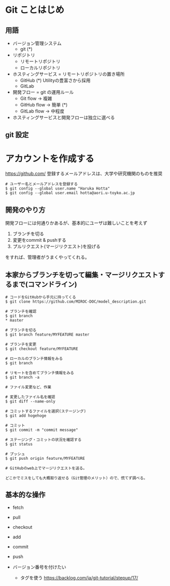 # Git ことはじめ

## 用語

- バージョン管理システム
  - git (\*)
- リポジトリ
  - リモートリポジトリ
  - ローカルリポジトリ
- ホスティングサービス = リモートリポジトリの置き場所
  - GitHub (\*) Utilityの豊富さから採用
  - GitLab
- 開発フロー = git の運用ルール
  - Git flow → 複雑
  - GitHub flow → 簡単 (\*)
  - GitLab flow → 中程度
- ホスティングサービスと開発フローは独立に選べる

## git 設定

# アカウントを作成する

https://github.com/
登録するメールアドレスは、大学や研究機関のものを推奨

```
# ユーザー名とメールアドレスを登録する
$ git config --global user.name "Haruka Hotta"
$ git config --global user.email hotta@aori.u-toyko.ac.jp
```

## 開発のやり方
開発フローには何通りかあるが、基本的にユーザは難しいことを考えず

1. ブランチを切る
2. 変更をcommit & pushする
3. プルリクエスト(マージリクエスト)を投げる

をすれば、管理者がうまくやってくれる。

## 本家からブランチを切って編集・マージリクエストするまで(コマンドライン)

```
# コードをGitHubから手元に持ってくる
$ git clone https://github.com/MIROC-DOC/model_description.git

# ブランチを確認
$ git branch
* master

# ブランチを切る
$ git branch feature/MYFEATURE master

# ブランチを変更
$ git checkout feature/MYFEATURE

# ローカルのブランチ情報をみる
$ git branch

# リモートを含めてブランチ情報をみる
$ git branch -a

# ファイル変更など、作業

# 変更したファイル名を確認
$ git diff --name-only

# コミットするファイルを選択(ステージング)
$ git add hogehoge

# コミット
$ git commit -m "commit message"

# ステージング・コミットの状況を確認する
$ git status

# プッシュ
$ git push origin feature/MYFEATURE

# GitHubのweb上でマージリクエストを送る。

どこかでミスをしても大概取り返せる（Git管理のメリット）ので、慌てず調べる。

```

## 基本的な操作

- fetch
- pull
- checkout
- add
- commit
- push

- バージョン番号を付けたい
  - タグを使う https://backlog.com/ja/git-tutorial/stepup/17/
